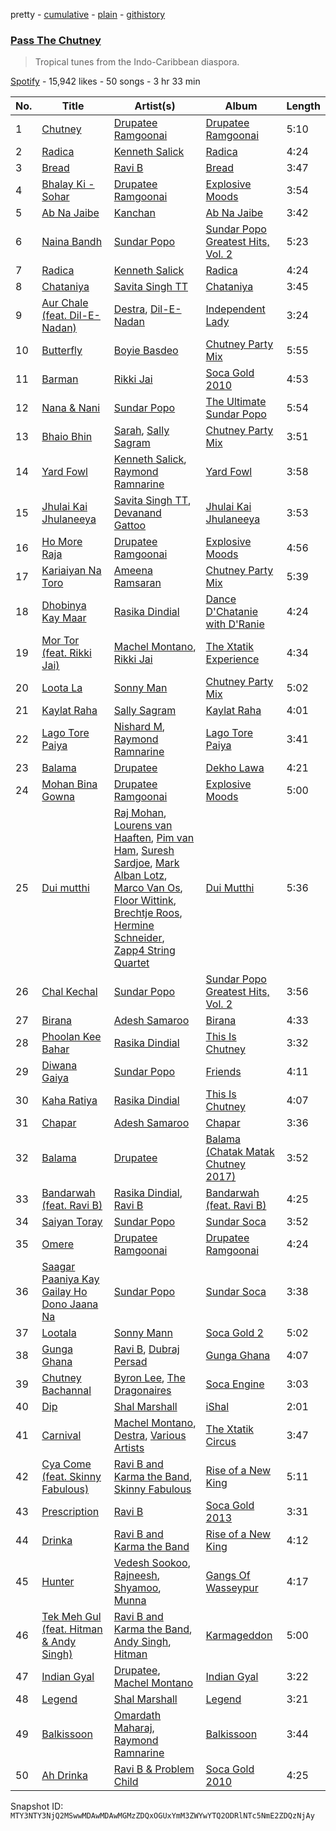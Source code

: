 pretty - [cumulative](/playlists/cumulative/37i9dQZF1DWWXmRdYIgq8J.md) - [plain](/playlists/plain/37i9dQZF1DWWXmRdYIgq8J) - [githistory](https://github.githistory.xyz/mackorone/spotify-playlist-archive/blob/main/playlists/plain/37i9dQZF1DWWXmRdYIgq8J)

### [Pass The Chutney](https://open.spotify.com/playlist/37i9dQZF1DWWXmRdYIgq8J)

> Tropical tunes from the Indo\-Caribbean diaspora.

[Spotify](https://open.spotify.com/user/spotify) - 15,942 likes - 50 songs - 3 hr 33 min

| No. | Title | Artist(s) | Album | Length |
|---|---|---|---|---|
| 1 | [Chutney](https://open.spotify.com/track/6ipW3uRbbsH672TQZZWwMF) | [Drupatee Ramgoonai](https://open.spotify.com/artist/0b2BvPLwaxjE6lFfwhkpGs) | [Drupatee Ramgoonai](https://open.spotify.com/album/2FXMAs4LSzuJKBO7JkHdlz) | 5:10 |
| 2 | [Radica](https://open.spotify.com/track/15D65PvgOtMSNCNsPWNZUU) | [Kenneth Salick](https://open.spotify.com/artist/4LSkHL3aVB8OFKYbXOwi6r) | [Radica](https://open.spotify.com/album/3YfmVhke219CS6MGDYjnKt) | 4:24 |
| 3 | [Bread](https://open.spotify.com/track/5AGqmpRFDY5cD1LftIoa2X) | [Ravi B](https://open.spotify.com/artist/6r9ZI8cFoP2cbszW50tdJj) | [Bread](https://open.spotify.com/album/4Fz4hTJSQHTJmTozmkvCN5) | 3:47 |
| 4 | [Bhalay Ki \- Sohar](https://open.spotify.com/track/5Nf9dZNAXTBZsEegeIfnxE) | [Drupatee Ramgoonai](https://open.spotify.com/artist/0b2BvPLwaxjE6lFfwhkpGs) | [Explosive Moods](https://open.spotify.com/album/6qq74brYwCHpXU0KaB74Ag) | 3:54 |
| 5 | [Ab Na Jaibe](https://open.spotify.com/track/42jxQLPSuH6OMrkDhPiWkE) | [Kanchan](https://open.spotify.com/artist/20LxVmOnMzPm716JTA7XKi) | [Ab Na Jaibe](https://open.spotify.com/album/2n5A0bEoYkn8q3wm6cc75q) | 3:42 |
| 6 | [Naina Bandh](https://open.spotify.com/track/42oKkHNgUzqyTPR4yGwOrg) | [Sundar Popo](https://open.spotify.com/artist/5SdqBVV8986tZz1YkDRyOc) | [Sundar Popo Greatest Hits, Vol\. 2](https://open.spotify.com/album/4YnZLTUgthWyb5kxVHMNdH) | 5:23 |
| 7 | [Radica](https://open.spotify.com/track/15D65PvgOtMSNCNsPWNZUU) | [Kenneth Salick](https://open.spotify.com/artist/4LSkHL3aVB8OFKYbXOwi6r) | [Radica](https://open.spotify.com/album/3YfmVhke219CS6MGDYjnKt) | 4:24 |
| 8 | [Chataniya](https://open.spotify.com/track/7wVx2fa8mMotK9FM6o9m6B) | [Savita Singh TT](https://open.spotify.com/artist/3xZQr5mvpbIl6CEAN0jU7i) | [Chataniya](https://open.spotify.com/album/66Zvn8tu5lGF34dWtcXFYU) | 3:45 |
| 9 | [Aur Chale \(feat\. Dil\-E\-Nadan\)](https://open.spotify.com/track/0rqf6vbpvLhynNJz6ya5zG) | [Destra](https://open.spotify.com/artist/0xMFjTpcN1zaf1ZU5NaNmk), [Dil\-E\-Nadan](https://open.spotify.com/artist/34B244yve10xAS2LK6VknY) | [Independent Lady](https://open.spotify.com/album/5MX7SERtmC5ObbiWxgVhKb) | 3:24 |
| 10 | [Butterfly](https://open.spotify.com/track/6Xz4fhzvk63Dq9E9DYV8rP) | [Boyie Basdeo](https://open.spotify.com/artist/0pvWvE1P4HYC578HJaF50c) | [Chutney Party Mix](https://open.spotify.com/album/6W123r77NOcUmX0SVAk8FW) | 5:55 |
| 11 | [Barman](https://open.spotify.com/track/4luG5N7yt5gV41Z2pzgtsu) | [Rikki Jai](https://open.spotify.com/artist/1DsXYGSDoSk6szKIVl9fnd) | [Soca Gold 2010](https://open.spotify.com/album/62Lj4znCqFpTXgbtiGPGW1) | 4:53 |
| 12 | [Nana & Nani](https://open.spotify.com/track/6KCWJcmmtYMjZMgi4kAiyD) | [Sundar Popo](https://open.spotify.com/artist/5SdqBVV8986tZz1YkDRyOc) | [The Ultimate Sundar Popo](https://open.spotify.com/album/4LIBROVNLxLDZo4s32GiEC) | 5:54 |
| 13 | [Bhaio Bhin](https://open.spotify.com/track/0FNWncnBxzqcxMlpGCf6mI) | [Sarah](https://open.spotify.com/artist/33Gx2JOUU4jrmRhjxwaOxb), [Sally Sagram](https://open.spotify.com/artist/3h2YMkiocFuXM0jfTGMNB3) | [Chutney Party Mix](https://open.spotify.com/album/6W123r77NOcUmX0SVAk8FW) | 3:51 |
| 14 | [Yard Fowl](https://open.spotify.com/track/0ig6iNhu240WdlFNdEO8z6) | [Kenneth Salick](https://open.spotify.com/artist/6SmabcvkBcB2lpaQn3EdN6), [Raymond Ramnarine](https://open.spotify.com/artist/4Mn7PxD4YaodFxdDokVveI) | [Yard Fowl](https://open.spotify.com/album/5HZXzchA8gyOYaCujmpxTd) | 3:58 |
| 15 | [Jhulai Kai Jhulaneeya](https://open.spotify.com/track/4T2RNha3216ColKhrewoRe) | [Savita Singh TT](https://open.spotify.com/artist/3xZQr5mvpbIl6CEAN0jU7i), [Devanand Gattoo](https://open.spotify.com/artist/6YJbkTQjvcQIlMgs6B0gUf) | [Jhulai Kai Jhulaneeya](https://open.spotify.com/album/1J3jCiMaCw6vONtH5dD5CJ) | 3:53 |
| 16 | [Ho More Raja](https://open.spotify.com/track/4du8jzQa9JHA2BB9IVprmc) | [Drupatee Ramgoonai](https://open.spotify.com/artist/0b2BvPLwaxjE6lFfwhkpGs) | [Explosive Moods](https://open.spotify.com/album/6qq74brYwCHpXU0KaB74Ag) | 4:56 |
| 17 | [Kariaiyan Na Toro](https://open.spotify.com/track/63dPUEVIPdpwhML1EVS4CX) | [Ameena Ramsaran](https://open.spotify.com/artist/13oaDW0k8DbnU6HJ4n7I3v) | [Chutney Party Mix](https://open.spotify.com/album/6W123r77NOcUmX0SVAk8FW) | 5:39 |
| 18 | [Dhobinya Kay Maar](https://open.spotify.com/track/2b8Rf3fWIDZJCpJ1bm67xz) | [Rasika Dindial](https://open.spotify.com/artist/6bqai4im8en2b0vgEFhSnJ) | [Dance D'Chatanie with D'Ranie](https://open.spotify.com/album/5h7NSzWa3UkoyXWEKDy8x5) | 4:24 |
| 19 | [Mor Tor \(feat\. Rikki Jai\)](https://open.spotify.com/track/3bmJVnAl031qUqToopD8xg) | [Machel Montano](https://open.spotify.com/artist/6wxP7SSzfvi21Cnl8JicdQ), [Rikki Jai](https://open.spotify.com/artist/1DsXYGSDoSk6szKIVl9fnd) | [The Xtatik Experience](https://open.spotify.com/album/1A16ile1jSMMEhMvoRH0WN) | 4:34 |
| 20 | [Loota La](https://open.spotify.com/track/1eVCGigGerjHtN7AWquWWV) | [Sonny Man](https://open.spotify.com/artist/2SbrAYu0L4qMgLntFj5oE6) | [Chutney Party Mix](https://open.spotify.com/album/6W123r77NOcUmX0SVAk8FW) | 5:02 |
| 21 | [Kaylat Raha](https://open.spotify.com/track/1ynopzLTx72TqrkD9KyZLr) | [Sally Sagram](https://open.spotify.com/artist/3h2YMkiocFuXM0jfTGMNB3) | [Kaylat Raha](https://open.spotify.com/album/3UwRZEzfyvvQ9fvx5DIf7O) | 4:01 |
| 22 | [Lago Tore Paiya](https://open.spotify.com/track/4kIvWWW7DVn5dNE5dZsTGK) | [Nishard M](https://open.spotify.com/artist/6z6RdNPFBjmUIsstVgTzqi), [Raymond Ramnarine](https://open.spotify.com/artist/4Mn7PxD4YaodFxdDokVveI) | [Lago Tore Paiya](https://open.spotify.com/album/0t0l1mRGOfyhFn1Ddvrb0I) | 3:41 |
| 23 | [Balama](https://open.spotify.com/track/3Zw2VFaqvZAkn1uMKX9jKe) | [Drupatee](https://open.spotify.com/artist/7d41HV53Mpqmn3DBacKaEd) | [Dekho Lawa](https://open.spotify.com/album/0NhPsvgyL8J66KKggFU2KR) | 4:21 |
| 24 | [Mohan Bina Gowna](https://open.spotify.com/track/03qQAIUvSjPUzeonHQvjgY) | [Drupatee Ramgoonai](https://open.spotify.com/artist/0b2BvPLwaxjE6lFfwhkpGs) | [Explosive Moods](https://open.spotify.com/album/6qq74brYwCHpXU0KaB74Ag) | 5:00 |
| 25 | [Dui mutthi](https://open.spotify.com/track/1rbdePMcbIrKU2d78CeaET) | [Raj Mohan](https://open.spotify.com/artist/6q9e4Kaz8B1rWUhn90FKHH), [Lourens van Haaften](https://open.spotify.com/artist/4OXNlJwB0dS3OHKEy7fvcZ), [Pim van Ham](https://open.spotify.com/artist/0g0hjwO0mOKmlgCnuuNWyj), [Suresh Sardjoe](https://open.spotify.com/artist/7b35P4xYiYSBqIK6R6Eu7X), [Mark Alban Lotz](https://open.spotify.com/artist/4BT7pe28q1DoqZ2RAGdqoL), [Marco Van Os](https://open.spotify.com/artist/2iQp9PXU3p3B6Hkh3Ubqf0), [Floor Wittink](https://open.spotify.com/artist/3LKc3qlrI8DU7TdGMtj4z0), [Brechtje Roos](https://open.spotify.com/artist/58w6eh2rPTb7lmgym8eqAg), [Hermine Schneider](https://open.spotify.com/artist/5hggtrKT48o2dHiXqpPdP8), [Zapp4 String Quartet](https://open.spotify.com/artist/79ViaraJqaTKddHQHEv5qy) | [Dui Mutthi](https://open.spotify.com/album/36iXCe2LDP7eKjptNACbVy) | 5:36 |
| 26 | [Chal Kechal](https://open.spotify.com/track/2vh3NvmYn1a6KSqpD05sLz) | [Sundar Popo](https://open.spotify.com/artist/5SdqBVV8986tZz1YkDRyOc) | [Sundar Popo Greatest Hits, Vol\. 2](https://open.spotify.com/album/4YnZLTUgthWyb5kxVHMNdH) | 3:56 |
| 27 | [Birana](https://open.spotify.com/track/70NzqCskRA7XRDUos19Wq3) | [Adesh Samaroo](https://open.spotify.com/artist/3Z2PCgLmSRet1U0gP0wD9r) | [Birana](https://open.spotify.com/album/2lZyQHX5F8QCMqQgC8QyTr) | 4:33 |
| 28 | [Phoolan Kee Bahar](https://open.spotify.com/track/7nDjhlHgqmCK0WSym7E90m) | [Rasika Dindial](https://open.spotify.com/artist/6bqai4im8en2b0vgEFhSnJ) | [This Is Chutney](https://open.spotify.com/album/5Fmp7GwRXHWqxOwigb8Ywo) | 3:32 |
| 29 | [Diwana Gaiya](https://open.spotify.com/track/3FIBaj6iAezqJvHhOqzpu4) | [Sundar Popo](https://open.spotify.com/artist/5SdqBVV8986tZz1YkDRyOc) | [Friends](https://open.spotify.com/album/3qM287mPng6L7SItYtEtF7) | 4:11 |
| 30 | [Kaha Ratiya](https://open.spotify.com/track/0JrJLBUf8lOJOjdU2pFgYo) | [Rasika Dindial](https://open.spotify.com/artist/6bqai4im8en2b0vgEFhSnJ) | [This Is Chutney](https://open.spotify.com/album/5Fmp7GwRXHWqxOwigb8Ywo) | 4:07 |
| 31 | [Chapar](https://open.spotify.com/track/578PfZQhcglyX136Y1nGpP) | [Adesh Samaroo](https://open.spotify.com/artist/3Z2PCgLmSRet1U0gP0wD9r) | [Chapar](https://open.spotify.com/album/4dOCgZEUBvys0ZW6CYXhIQ) | 3:36 |
| 32 | [Balama](https://open.spotify.com/track/0YWBtnNdMdEuh8RK8AXDXg) | [Drupatee](https://open.spotify.com/artist/7d41HV53Mpqmn3DBacKaEd) | [Balama \(Chatak Matak Chutney 2017\)](https://open.spotify.com/album/6Gp9dJ8j1KUbw5xKJ0Rx6o) | 3:52 |
| 33 | [Bandarwah \(feat\. Ravi B\)](https://open.spotify.com/track/3IGfrhOSd1eg1CSBzUX01w) | [Rasika Dindial](https://open.spotify.com/artist/6bqai4im8en2b0vgEFhSnJ), [Ravi B](https://open.spotify.com/artist/6r9ZI8cFoP2cbszW50tdJj) | [Bandarwah \(feat\. Ravi B\)](https://open.spotify.com/album/1EpG3o1xvOD2pcmMu0Jt9q) | 4:25 |
| 34 | [Saiyan Toray](https://open.spotify.com/track/3gzcu3KSs6NvikMaUQP7e0) | [Sundar Popo](https://open.spotify.com/artist/5SdqBVV8986tZz1YkDRyOc) | [Sundar Soca](https://open.spotify.com/album/2a8UdL4RPbeJPBVyMZFMbX) | 3:52 |
| 35 | [Omere](https://open.spotify.com/track/3tFQKzmd075MoWRYzph1pN) | [Drupatee Ramgoonai](https://open.spotify.com/artist/0b2BvPLwaxjE6lFfwhkpGs) | [Drupatee Ramgoonai](https://open.spotify.com/album/2FXMAs4LSzuJKBO7JkHdlz) | 4:24 |
| 36 | [Saagar Paaniya Kay Gailay Ho Dono Jaana Na](https://open.spotify.com/track/2wfwUwXIA0veMyh6vNCM3M) | [Sundar Popo](https://open.spotify.com/artist/5SdqBVV8986tZz1YkDRyOc) | [Sundar Soca](https://open.spotify.com/album/2a8UdL4RPbeJPBVyMZFMbX) | 3:38 |
| 37 | [Lootala](https://open.spotify.com/track/1XbEmKkEdifeicWVbhbS3T) | [Sonny Mann](https://open.spotify.com/artist/7ISdKLHNOk7qDf9vIRwCa0) | [Soca Gold 2](https://open.spotify.com/album/67tWcKDetfKQS7o3sLV71y) | 5:02 |
| 38 | [Gunga Ghana](https://open.spotify.com/track/6scC03TvTwI1VbEGIYrD8R) | [Ravi B](https://open.spotify.com/artist/6r9ZI8cFoP2cbszW50tdJj), [Dubraj Persad](https://open.spotify.com/artist/4utj62fmWsquEdUPamiUDX) | [Gunga Ghana](https://open.spotify.com/album/5HHAYnNENqxTSYOnnx1Ilk) | 4:07 |
| 39 | [Chutney Bachannal](https://open.spotify.com/track/5P0X7qfDz1XsrlOi31vi1g) | [Byron Lee](https://open.spotify.com/artist/1qerVYQkyneFNgZfMKH6HX), [The Dragonaires](https://open.spotify.com/artist/6lSdMYrQWXU22MBTq1qc0y) | [Soca Engine](https://open.spotify.com/album/1XZv3qPdcRhpyQXpULHedg) | 3:03 |
| 40 | [Dip](https://open.spotify.com/track/6l6RCCV2A9u3SHIt3mvaiN) | [Shal Marshall](https://open.spotify.com/artist/7mds6P3MvNyCg7l2QFpx6d) | [iShal](https://open.spotify.com/album/21VpDRRs5PrfuCT45QzAaS) | 2:01 |
| 41 | [Carnival](https://open.spotify.com/track/1onPy0sa2R4jqSx5zFlEff) | [Machel Montano](https://open.spotify.com/artist/6wxP7SSzfvi21Cnl8JicdQ), [Destra](https://open.spotify.com/artist/0xMFjTpcN1zaf1ZU5NaNmk), [Various Artists](https://open.spotify.com/artist/0LyfQWJT6nXafLPZqxe9Of) | [The Xtatik Circus](https://open.spotify.com/album/0wxyLnJUJM3KvrDMnECo7I) | 3:47 |
| 42 | [Cya Come \(feat\. Skinny Fabulous\)](https://open.spotify.com/track/1WXJZK7uTn3iRrbfaXYZ6n) | [Ravi B and Karma the Band](https://open.spotify.com/artist/0f2Ro30PphxH8JaXsr2fFC), [Skinny Fabulous](https://open.spotify.com/artist/56BHYURgbka2nQbBy8XZ3x) | [Rise of a New King](https://open.spotify.com/album/47ZPIYAGwct5LotU50oetq) | 5:11 |
| 43 | [Prescription](https://open.spotify.com/track/4LKcY2x9F64lJmr3qeNhBm) | [Ravi B](https://open.spotify.com/artist/6r9ZI8cFoP2cbszW50tdJj) | [Soca Gold 2013](https://open.spotify.com/album/3P4NsDb4H3rL9YSiLoFuSS) | 3:31 |
| 44 | [Drinka](https://open.spotify.com/track/47Q0sApPOOLeEKzUKFeXu9) | [Ravi B and Karma the Band](https://open.spotify.com/artist/0f2Ro30PphxH8JaXsr2fFC) | [Rise of a New King](https://open.spotify.com/album/47ZPIYAGwct5LotU50oetq) | 4:12 |
| 45 | [Hunter](https://open.spotify.com/track/420E2n9BEBXL8J7uYAWXtR) | [Vedesh Sookoo](https://open.spotify.com/artist/7ISb9PCOxy0mfKcwsZY5wM), [Rajneesh](https://open.spotify.com/artist/1gFEvcgoCtwF6USROCIs8d), [Shyamoo](https://open.spotify.com/artist/09fbzAqn6OUh1MR2TbQkt6), [Munna](https://open.spotify.com/artist/7sHZEksfZX6M6bvqp1XLRz) | [Gangs Of Wasseypur](https://open.spotify.com/album/5lOKYvuSy6buolqIHSUwpG) | 4:17 |
| 46 | [Tek Meh Gul \(feat\. Hitman & Andy Singh\)](https://open.spotify.com/track/76bp1DQTIHFWdWGFc9yOyz) | [Ravi B and Karma the Band](https://open.spotify.com/artist/0f2Ro30PphxH8JaXsr2fFC), [Andy Singh](https://open.spotify.com/artist/3EyhGbKjTvUKakWogowSiz), [Hitman](https://open.spotify.com/artist/7v1sbPiulgV8DjbanWz8VG) | [Karmageddon](https://open.spotify.com/album/7IvdAbaAIemMYVDljaCiEc) | 5:00 |
| 47 | [Indian Gyal](https://open.spotify.com/track/2Vwpai1MSuaBJRXnMjAa3Y) | [Drupatee](https://open.spotify.com/artist/7d41HV53Mpqmn3DBacKaEd), [Machel Montano](https://open.spotify.com/artist/6wxP7SSzfvi21Cnl8JicdQ) | [Indian Gyal](https://open.spotify.com/album/6SYuxFQV5iyRoI43DtDtQp) | 3:22 |
| 48 | [Legend](https://open.spotify.com/track/5Ry1vM7AHWyygE3TDq8Gco) | [Shal Marshall](https://open.spotify.com/artist/7mds6P3MvNyCg7l2QFpx6d) | [Legend](https://open.spotify.com/album/2smg9m98tURDyPbgN5b61p) | 3:21 |
| 49 | [Balkissoon](https://open.spotify.com/track/4dbTsPxGxBKxVfF6ME1YWE) | [Omardath Maharaj](https://open.spotify.com/artist/2ucwlWOsuVNoYQbVswk9Sz), [Raymond Ramnarine](https://open.spotify.com/artist/4Mn7PxD4YaodFxdDokVveI) | [Balkissoon](https://open.spotify.com/album/0sfSf7YckGZfACxpowk1vG) | 3:44 |
| 50 | [Ah Drinka](https://open.spotify.com/track/5wIyeEZbS6mufivybplOEw) | [Ravi B & Problem Child](https://open.spotify.com/artist/4bdt4Twty5nZAjR3WsnzNg) | [Soca Gold 2010](https://open.spotify.com/album/62Lj4znCqFpTXgbtiGPGW1) | 4:25 |

Snapshot ID: `MTY3NTY3NjQ2MSwwMDAwMDAwMGMzZDQxOGUxYmM3ZWYwYTQ2ODRlNTc5NmE2ZDQzNjAy`
